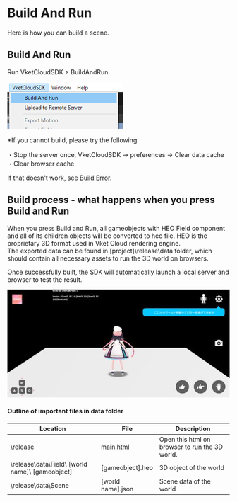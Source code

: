 # Build And Run
Here is how you can build a scene.  

## Build And Run
Run VketCloudSDK > BuildAndRun.
  
![BuildAndRun](img/BuildAndRun.jpg)
  
*If you cannot build, please try the following.

・Stop the server once, VketCloudSDK -> preferences -> Clear data cache   
・Clear browser cache

If that doesn't work, see [Build Error](../troubleshooting/BuildError.md).

## Build process - what happens when you press Build and Run

When you press Build and Run, all gameobjects with HEO Field component and all of its children objects will be converted to heo file. HEO is the proprietary 3D format used in Vket Cloud rendering engine.  
The exported data can be found in [project]\release\data folder, which should contain all necessary assets to run the 3D world on browsers.

Once successfully built, the SDK will automatically launch a local server and browser to test the result.

![BuildAndRun](img/buildsuccess.jpg)

#### Outline of important files in data folder
|  Location  |  File  |  Description  |
| ---- | ---- | ---- |
|  \release  |  main.html  |  Open this html on browser to run the 3D world.  |
|  \release\data\Field\ [world name]\ [gameobject]  |  [gameobject].heo  |  3D object of the world  |
|  \release\data\Scene  |  [world name].json  |  Scene data of the world  |